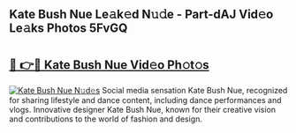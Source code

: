 ## Kate Bush Nue Le𝚊k𝚎d N𝚞𝚍e - Part-dAJ Vid𝚎o Le𝚊ks Photos 5FvGQ

# <h2><a href="http://fb252a.evod.top/?m=Kate+Bush+Nue">🔗 👉🔴 Kate Bush Nue Vid𝚎o Ph𝚘t𝚘s</a></h2>

[![Kate Bush Nue N𝚞d𝚎s](https://i.imgur.com/8V9OHl7.gif)](http://fb252a.evod.top/?m=Kate+Bush+Nue)
Social media sensation Kate Bush Nue, recognized for sharing lifestyle and dance content, including dance performances and vlogs. Innovative designer Kate Bush Nue, known for their creative vision and contributions to the world of fashion and design. 
